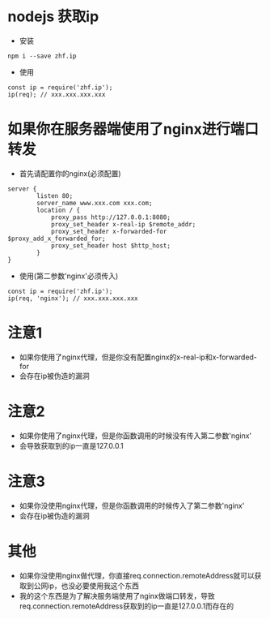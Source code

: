 # nodejs 获取ip
* 安装
```
npm i --save zhf.ip
```
* 使用
```
const ip = require('zhf.ip');
ip(req); // xxx.xxx.xxx.xxx
```
# 如果你在服务器端使用了nginx进行端口转发
* 首先请配置你的nginx(必须配置)
```
server {
        listen 80;
        server_name www.xxx.com xxx.com;
        location / {
            proxy_pass http://127.0.0.1:8080;
            proxy_set_header x-real-ip $remote_addr;
            proxy_set_header x-forwarded-for $proxy_add_x_forwarded_for;
            proxy_set_header host $http_host;
        }
}
```
* 使用(第二参数'nginx'必须传入)
```
const ip = require('zhf.ip');
ip(req, 'nginx'); // xxx.xxx.xxx.xxx
```
# 注意1
* 如果你使用了nginx代理，但是你没有配置nginx的x-real-ip和x-forwarded-for
* 会存在ip被伪造的漏洞
# 注意2
* 如果你使用了nginx代理，但是你函数调用的时候没有传入第二参数'nginx'
* 会导致获取到的ip一直是127.0.0.1
# 注意3
* 如果你没使用nginx代理，但是你函数调用的时候传入了第二参数'nginx'
* 会存在ip被伪造的漏洞
# 其他
* 如果你没使用nginx做代理，你直接req.connection.remoteAddress就可以获取到公网ip，也没必要使用我这个东西
* 我的这个东西是为了解决服务端使用了nginx做端口转发，导致req.connection.remoteAddress获取到的ip一直是127.0.0.1而存在的



